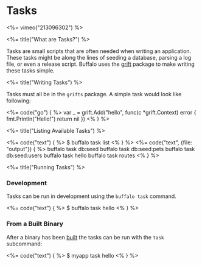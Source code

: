 # Tasks


<%= vimeo("213096302") %>

<%= title("What are Tasks?") %>

Tasks are small scripts that are often needed when writing an application. These tasks might be along the lines of seeding a database, parsing a log file, or even a release script. Buffalo uses the [grift](https://github.com/markbates/grift) package to make writing these tasks simple.

<%= title("Writing Tasks") %>

Tasks must all be in the `grifts` package. A simple task would look like following:

<%= code("go") { %>
var _ = grift.Add("hello", func(c *grift.Context) error {
  fmt.Println("Hello!")
  return nil
})
<% } %>

<%= title("Listing Available Tasks") %>

<div class="code-tabs">
<%= code("text") { %>
$ buffalo task list
<% } %>
<%= code("text", {file: "output"}) { %>
buffalo task db:seed
buffalo task db:seed:pets
buffalo task db:seed:users
buffalo task hello
buffalo task routes
<% } %>
</div>

<%= title("Running Tasks") %>

### Development

Tasks can be run in development using the `buffalo task` command.

<%= code("text") { %>
$ buffalo task hello
<% } %>

### From a Built Binary

After a binary has been [built](/docs/building) the tasks can be run with the `task` subcommand:

<%= code("text") { %>
$ myapp task hello
<% } %>
